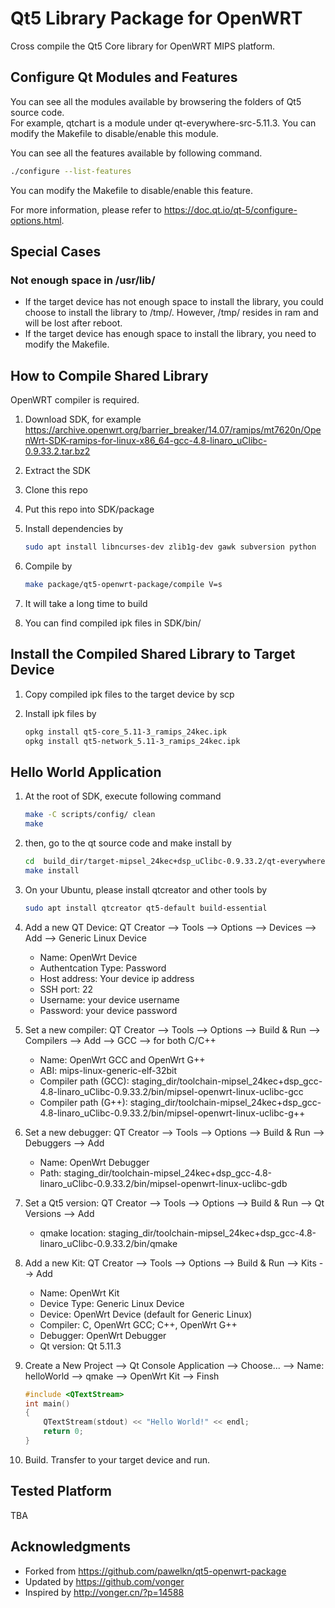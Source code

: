 # Qt5 Library Package for OpenWRT

Cross compile the Qt5 Core library for OpenWRT MIPS platform.

## Configure Qt Modules and Features

You can see all the modules available by browsering the folders of Qt5 source code.  
For example, qtchart is a module under qt-everywhere-src-5.11.3. You can modify the Makefile to disable/enable this module.  

You can see all the features available by following command.

```bash
./configure --list-features
```

You can modify the Makefile to disable/enable this feature.  

For more information, please refer to https://doc.qt.io/qt-5/configure-options.html.

## Special Cases

### Not enough space in /usr/lib/
* If the target device has not enough space to install the library, you could choose to install the library to /tmp/. However, /tmp/ resides in ram and will be lost after reboot.  
* If the target device has enough space to install the library, you need to modify the Makefile.  

## How to Compile Shared Library

OpenWRT compiler is required.

1. Download SDK, for example https://archive.openwrt.org/barrier_breaker/14.07/ramips/mt7620n/OpenWrt-SDK-ramips-for-linux-x86_64-gcc-4.8-linaro_uClibc-0.9.33.2.tar.bz2  
2. Extract the SDK  
3. Clone this repo  
4. Put this repo into SDK/package  
5. Install dependencies by  

    ```bash
    sudo apt install libncurses-dev zlib1g-dev gawk subversion python
    ```

6. Compile by  

    ```bash
    make package/qt5-openwrt-package/compile V=s  
    ```

7. It will take a long time to build  
8. You can find compiled ipk files in SDK/bin/  

## Install the Compiled Shared Library to Target Device

1. Copy compiled ipk files to the target device by scp  
2. Install ipk files by  

    ```bash
    opkg install qt5-core_5.11-3_ramips_24kec.ipk
    opkg install qt5-network_5.11-3_ramips_24kec.ipk
    ```

## Hello World Application

1. At the root of SDK, execute following command

    ```bash
    make -C scripts/config/ clean  
    make
    ```
2. then, go to the qt source code and make install by

    ```bash
    cd  build_dir/target-mipsel_24kec+dsp_uClibc-0.9.33.2/qt-everywhere-src-5.11.3  
    make install
    ```

3. On your Ubuntu, please install qtcreator and other tools by

    ```bash
    sudo apt install qtcreator qt5-default build-essential  
    ```

4. Add a new QT Device: QT Creator --> Tools --> Options --> Devices --> Add --> Generic Linux Device
    * Name: OpenWrt Device
    * Authentcation Type: Password
    * Host address: Your device ip address
    * SSH port: 22
    * Username: your device username
    * Password: your device password

5. Set a new compiler: QT Creator --> Tools --> Options --> Build & Run --> Compilers --> Add --> GCC --> for both C/C++
    * Name: OpenWrt GCC and OpenWrt G++
    * ABI: mips-linux-generic-elf-32bit
    * Compiler path (GCC): staging_dir/toolchain-mipsel_24kec+dsp_gcc-4.8-linaro_uClibc-0.9.33.2/bin/mipsel-openwrt-linux-uclibc-gcc
    * Compiler path (G++): staging_dir/toolchain-mipsel_24kec+dsp_gcc-4.8-linaro_uClibc-0.9.33.2/bin/mipsel-openwrt-linux-uclibc-g++

6. Set a new debugger: QT Creator --> Tools --> Options --> Build & Run --> Debuggers --> Add  
    * Name: OpenWrt Debugger
    * Path: staging_dir/toolchain-mipsel_24kec+dsp_gcc-4.8-linaro_uClibc-0.9.33.2/bin/mipsel-openwrt-linux-uclibc-gdb

7. Set a Qt5 version: QT Creator --> Tools --> Options --> Build & Run --> Qt Versions --> Add
    * qmake location: staging_dir/toolchain-mipsel_24kec+dsp_gcc-4.8-linaro_uClibc-0.9.33.2/bin/qmake

8. Add a new Kit: QT Creator --> Tools --> Options --> Build & Run --> Kits --> Add
    * Name: OpenWrt Kit
    * Device Type: Generic Linux Device
    * Device: OpenWrt Device (default for Generic Linux)
    * Compiler: C, OpenWrt GCC; C++, OpenWrt G++
    * Debugger: OpenWrt Debugger
    * Qt version: Qt 5.11.3

9. Create a New Project --> Qt Console Application --> Choose... --> Name: helloWorld --> qmake --> OpenWrt Kit --> Finsh

    ```cpp
    #include <QTextStream>
    int main()
    {
        QTextStream(stdout) << "Hello World!" << endl;
        return 0;
    }
    ```
10. Build. Transfer to your target device and run.

## Tested Platform

TBA

## Acknowledgments

* Forked from https://github.com/pawelkn/qt5-openwrt-package  
* Updated by https://github.com/vonger  
* Inspired by http://vonger.cn/?p=14588  
